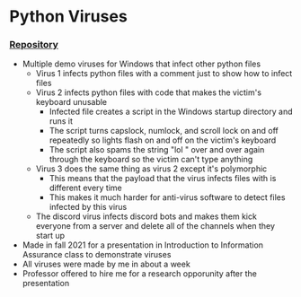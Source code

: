 # Python Viruses

### [Repository](https://github.com/ChandlerJayCalkins/UIdahoCS336VirusPresentation)

- Multiple demo viruses for Windows that infect other python files
	- Virus 1 infects python files with a comment just to show how to infect files
	- Virus 2 infects python files with code that makes the victim's keyboard unusable
		- Infected file creates a script in the Windows startup directory and runs it
		- The script turns capslock, numlock, and scroll lock on and off repeatedly so lights flash on and off on the victim's keyboard
		- The script also spams the string "lol " over and over again through the keyboard so the victim can't type anything
	- Virus 3 does the same thing as virus 2 except it's polymorphic
		- This means that the payload that the virus infects files with is different every time
		- This makes it much harder for anti-virus software to detect files infected by this virus
	- The discord virus infects discord bots and makes them kick everyone from a server and delete all of the channels when they start up
- Made in fall 2021 for a presentation in Introduction to Information Assurance class to demonstrate viruses
- All viruses were made by me in about a week
- Professor offered to hire me for a research opporunity after the presentation
